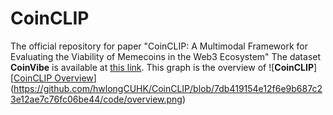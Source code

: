 # CoinCLIP
The official repository for paper "CoinCLIP: A Multimodal Framework for Evaluating the Viability of Memecoins in the Web3 Ecosystem"
The dataset **CoinVibe** is available at [this link](https://drive.google.com/drive/folders/1VgRW0j28XpzZ5qk6mUQA0bkfUCtg-tfA?usp=drive_link).
This graph is the overview of 
![**CoinCLIP**][[CoinCLIP Overview](CoinCLIP/code/overview.png)](https://github.com/hwlongCUHK/CoinCLIP/blob/7db419154e12f6e9b687c23e12ae7c76fc06be44/code/overview.png)
